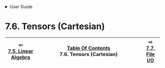 

<details>

<summary>User Guide</summary>

7.1. [Scalar Math](scalar/README.md)<br>
7.2. [Display (Output)](display/README.md)<br>
7.3. [Vectors](vector/README.md)<br>
7.4. [Matrices](matrix/README.md)<br>
7.5. [Linear Algebra](linear-algebra/README.md)<br>
7.6. [Tensors (Cartesian)](tensor/README.md)<br>
7.7. [File I/O](file-io/README.md)<br>
7.8. [Debugging Modes](debug/README.md)<br>


</details>




# 7.6. Tensors (Cartesian)


| ⇦ <br />[7.5. Linear Algebra](linear-algebra/README.md)  | [Table Of Contents](README.md)<br />7.6. Tensors (Cartesian)<br /><img width=1000/> | ⇨ <br />[7.7. File I/O](file-io/README.md)   |
| ----------- | ----------- | ----------- |
